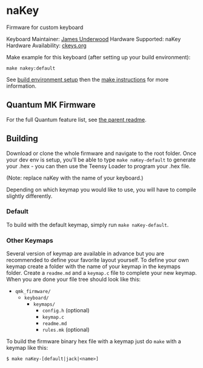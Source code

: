 # naKey

Firmware for custom keyboard

Keyboard Maintainer: [James Underwood](https://github.com/ju0)
Hardware Supported: naKey
Hardware Availability: [ckeys.org](https://ckeys.org)

Make example for this keyboard (after setting up your build environment):

    make nakey:default

See [build environment setup](https://docs.qmk.fm/build_environment_setup.html) then the [make instructions](https://docs.qmk.fm/make_instructions.html) for more information.

## Quantum MK Firmware

For the full Quantum feature list, see [the parent readme](/).

## Building

Download or clone the whole firmware and navigate to the root folder. Once your dev env is setup, you'll be able to type `make naKey-default` to generate your .hex - you can then use the Teensy Loader to program your .hex file.

(Note: replace naKey with the name of your keyboard.)

Depending on which keymap you would like to use, you will have to compile slightly differently.

### Default

To build with the default keymap, simply run `make naKey-default`.

### Other Keymaps

Several version of keymap are available in advance but you are recommended to define your favorite layout yourself. To define your own keymap create a folder with the name of your keymap in the keymaps folder. Create a `readme.md` and a `keymap.c` file to complete your new keymap. When you are done your file tree should look like this:

* `qmk_firmware/`
  * `keyboard/`
    * `keymaps/`
      * `config.h` (optional)
      * `keymap.c`
      * `readme.md`
      * `rules.mk` (optional)

To build the firmware binary hex file with a keymap just do `make` with a keymap like this:

```
$ make naKey-[default|jack|<name>]
```
